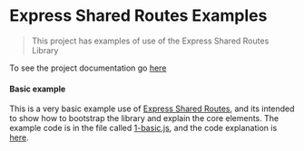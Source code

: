 # Express Shared Routes Examples

> This project has examples of use of the Express Shared Routes Library

To see the project documentation go [here](https://github.com/hrajchert/express-shared-routes)


#### Basic example

This is a very basic example use of [Express Shared Routes](https://github.com/hrajchert/express-shared-routes), and its intended to show how to bootstrap the library and explain the core elements.
The example code is in the file called [1-basic.js](1-basic.js), and the code explanation is [here](docs/1-basic.md).